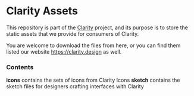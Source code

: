 # Clarity Assets

This repository is part of the [Clarity](https://github.com/vmware/clarity) project, and its purpose is to store the static assets that we provide for consumers of Clarity.

You are welcome to download the files from here, or you can find them listed our website https://clarity.design as well.

### Contents

**icons** contains the sets of icons from Clarity Icons
**sketch** contains the sketch files for designers crafting interfaces with Clarity